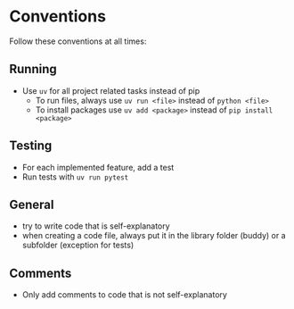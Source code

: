 # Conventions

Follow these conventions at all times:

## Running

- Use `uv` for all project related tasks instead of pip
    - To run files, always use `uv run <file>` instead of `python <file>`
    - To install packages use `uv add <package>` instead of `pip install <package>`

## Testing

- For each implemented feature, add a test
- Run tests with `uv run pytest`

## General

- try to write code that is self-explanatory
- when creating a code file, always put it in the library folder (buddy) or a subfolder (exception for tests)

## Comments

- Only add comments to code that is not self-explanatory
